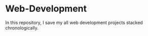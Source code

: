 # Web-Development
In this repository, I save my all web development projects stacked chronologically.
